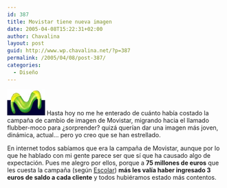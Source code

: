 ```yaml
---
id: 387
title: Movistar tiene nueva imagen
date: 2005-04-08T15:22:31+02:00
author: Chavalina
layout: post
guid: http://www.wp.chavalina.net/?p=387
permalink: /2005/04/08/post-387/
categories:
  - Diseño
---
```

<img class="imgizqda" src="/imagenes/fotos/logo-movistar.jpg" alt="nuevo logotipo de Movistar" /> Hasta hoy no me he enterado de cuánto había costado la campa&ntilde;a de cambio de imagen de Movistar, migrando hacia el llamado flubber-moco para &iquest;sorprender? quizá querían dar una imagen más joven, dinámica, actual… pero yo creo que se han estrellado.

En internet todos sabíamos que era la campa&ntilde;a de Movistar, aunque por lo que he hablado con mi gente parece ser que sí que ha causado algo de expectación. Pues me alegro por ellos, porque a **75 millones de euros** que les cuesta la campa&ntilde;a (según <a href="http://www.escolar.net/MT/archives/2005/04/75_millones_de.html" target="_blank">Escolar</a>) **más les valía haber ingresado 3 euros de saldo a cada cliente** y todos hubiéramos estado más contentos.
